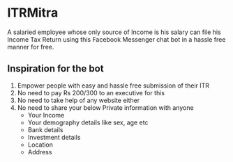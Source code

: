 # ITRMitra

A salaried employee whose only source of Income is his salary can file his Income Tax Return using this Facebook Messenger chat bot in a hassle free manner for free.

## Inspiration for the bot

1. Empower people with easy and hassle free submission of their ITR
2. No need to pay Rs 200/300 to an executive for this
3. No need to take help of any website either
4. No need to share your below Private information with anyone
    - Your Income
    - Your demography details like sex, age etc
    - Bank details
    - Investment details
    - Location
    - Address
